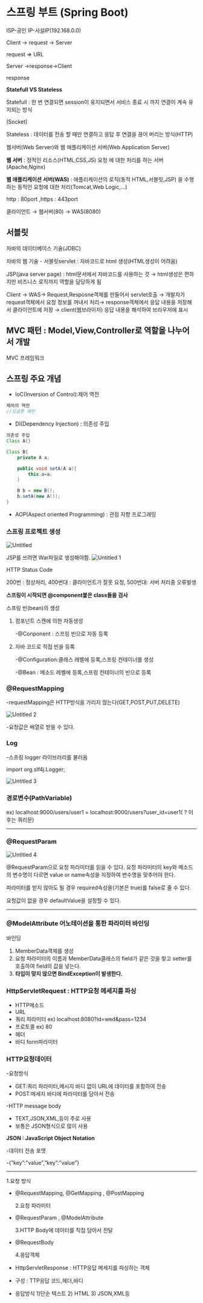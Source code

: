 # 스프링 부트 (Spring Boot)

ISP-공인 IP-사설IP(192.168.0.0)

Client → request → Server

request ⇒ URL

Server →response→Client

response

**Statefull VS Stateless**

Statefull : 한 번 연결되면 session이 유지되면서 서비스 종료 시 까지 연결이 계속 유지되는 방식

(Socket)

Stateless : 데이터를 전송 할 때만 연결하고 응답 후 연결을 끊어 버리는 방식(HTTP)

웹서버(Web Server)와 웹 애플리케이션 서버(Web Application Server)

**웹 서버** : 정적인 리소스(HTML,CSS,JS) 요청 에 대한 처리를 하는 서버(Apache,Nginx)

**웹 애플리케이션 서버(WAS)** : 애플리케이션의 로직(동적 HTML,서블릿,JSP) 을 수행하는 동적인 요청에 대한 처리(Tomcat,Web Logic,…)

http : 80port ,https : 443port

클라이언트 → 웹서버(80) → WAS(8080)

## 서블릿

자바의 데이터베이스 기술(JDBC)

자바의 웹 기술 - 서블릿servlet : 자바코드로 html 생성(HTML생성이 어려움)

JSP(java server page) : html문서에서 자바코드를 사용하는 것 → html생성은 편하지만 비즈니스 로직까지 역할을 담당하게 됨

Client → WAS→ Request,Resposne객체를 만들어서 servlet호출 → 개발자가 request객체에서 요청 정보를 꺼내서 처리→ response객체에서 응답 내용을 저장해서 클라이언트에 저장 → client(웹브라이저) 응답 내용을 해석하여 브라우저에 표시

## MVC 패턴 : Model,View,Controller로 역할을 나누어서 개발

MVC 프레임워크

## 스프링 주요 개념

- loC(Inversion of Control):제어 역전

```java
제어의 역전
//싱글톤 패턴

```

- DI(Dependency Injection) : 의존성 주입

```java
의존성 주입
Class A{}

Class B{
	private A a;

	public void setA(A a){
		this.a=a;
	}

	B b = new B();
	b.setA(new A());
}
```

- AOP(Aspect oriented Programming) : 관점 지향 프로그래밍

### 스프링 프로젝트 생성
![Untitled](https://github.com/GHLee1/devfox_study/assets/97584550/8fdc3a20-5edc-4ab7-8acf-f779e09ca3f8)

JSP를 쓰려면 War파일로 생성해야함.
![Untitled 1](https://github.com/GHLee1/devfox_study/assets/97584550/f2234b0a-a404-4feb-8920-72e32f54651c)

HTTP Status Code

200번 : 정상처리, 400번대 : 클라이언트가 잘못 요청, 500번대: 서버 처리중 오류발생

**스프링이 시작되면 @component붙은 class들을 검사**

스프링 빈(bean)의 생성

1. 컴포넌트 스캔에 의한 자동생성

   -@Conponent : 스프링 빈으로 자동 등록

2. 자바 코드로 직접 빈을 등록

   -@Configuration:클래스 레벨에 등록,스프링 컨테이너를 생성

   -@Bean : 메소드 레벨에 등록,스프링 컨테이너의 빈으로 등록

### @RequestMapping

-requestMapping은 HTTP방식을 가리지 않는다(GET,POST,PUT,DELETE)

![Untitled 2](https://user-images.githubusercontent.com/97584550/259926199-e4fe4ded-af96-476a-8468-c2c92d0b4570.png)

-요청값은 배열로 받을 수 있다.

### Log

-스프링 logger 라이브러리를 불러옴

import org.slf4j.Logger;

![Untitled 3](https://user-images.githubusercontent.com/97584550/259926202-5115925e-8375-4686-80b9-831af5490364.png)

### 경로변수(PathVariable)

ex) localhost:9000/users/user1 = localhost:9000/users?user_id=user1( ? 이후는 쿼리문)

---

### @RequestParam
![Untitled 4](https://github.com/GHLee1/devfox_study/assets/97584550/5360829b-5864-401d-9c3a-94e99723b57e)


@RequestParam으로 요청 파라미터를 읽을 수 있다. 요청 파라미터의 key와 메소드의 변수명이 다르면 value or name속성을 지정하여 변수명을 맞추어야 한다.

파라미터를 받지 않아도 될 경우 required속성을(기본은 true)를 false로 줄 수 있다.

요청값이 없을 경우 defaultValue을 설정할 수 있다.

---

### @ModelAttribute 어노테이션을 통한 파라미터 바인딩

바인딩

1. MemberData객체를 생성
2. 요청 파라미터의 이름과 MemberData클래스의 field가 같은 것을 찾고
   setter를 호출하여 field의 값을 넣는다.
3. **타입이 맞지 않으면 BindException이 발생한다.**

### HttpServletRequest : HTTP요청 메세지를 파싱

- HTTP메소드
- URL
- 쿼리 파라미터 ex) localhost:8080?id=wed&pass=1234
- 프로토콜 ex) 80
- 헤더
- 바디 form파라미터

### HTTP요청데이터

-요청방식

- GET:쿼리 파라미터,메시지 바디 없이 URL에 데이터를 포함하여 전송
- POST:메세지 바디에 파라미터를 담아서 전송

-HTTP message body

- TEXT,JSON,XML,등이 주로 사용
- 보통은 JSON형식으로 많이 사용

**JSON : JavaScript Object Notation**

-데이터 전송 포맷

-{”key”:”value”,”key”:”value”}

---

1.요청 방식

- @RequestMapping, @GetMapping , @PostMapping

  2.요청 파라미터

- @RequestParam , @ModelAttribute

  3.HTTP Body에 데이터를 직접 담아서 전달

- @RequestBody

  4.응답객체

- HttpServletResponse : HTTP응답 메세지를 파싱하는 객체
- 구성 : TTP응답 코드,헤더,바디
- 응답방식
  1)단순 텍스트 2) HTML 3) JSON,XML등
